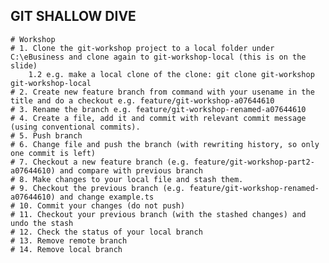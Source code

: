 	
## GIT SHALLOW DIVE
	# Workshop
	# 1. Clone the git-workshop project to a local folder under C:\eBusiness and clone again to git-workshop-local (this is on the slide)
		1.2 e.g. make a local clone of the clone: git clone git-workshop git-workshop-local
	# 2. Create new feature branch from command with your usename in the title and do a checkout e.g. feature/git-workshop-a07644610
	# 3. Rename the branch e.g. feature/git-workshop-renamed-a07644610
	# 4. Create a file, add it and commit with relevant commit message (using conventional commits).
	# 5. Push branch
	# 6. Change file and push the branch (with rewriting history, so only one commit is left)
	# 7. Checkout a new feature branch (e.g. feature/git-workshop-part2-a07644610) and compare with previous branch
	# 8. Make changes to your local file and stash them.
	# 9. Checkout the previous branch (e.g. feature/git-workshop-renamed-a07644610) and change example.ts
	# 10. Commit your changes (do not push)
	# 11. Checkout your previous branch (with the stashed changes) and undo the stash
	# 12. Check the status of your local branch
	# 13. Remove remote branch
	# 14. Remove local branch
